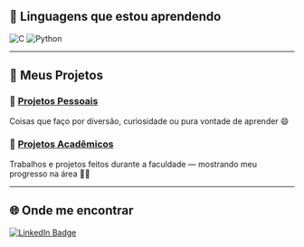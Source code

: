## 🧠 Linguagens que estou aprendendo
![C](https://img.shields.io/badge/c-%2300599C.svg?style=for-the-badge&logo=c&logoColor=white)
![Python](https://img.shields.io/badge/python-3670A0?style=for-the-badge&logo=python&logoColor=ffdd54)

---

## 📂 Meus Projetos

### 🔹 [Projetos Pessoais](https://github.com/SborzL/SborzL/tree/main/Pessoal)
Coisas que faço por diversão, curiosidade ou pura vontade de aprender 😄

### 🔹 [Projetos Acadêmicos](https://github.com/SborzL/SborzL/tree/main/Academicos)
Trabalhos e projetos feitos durante a faculdade — mostrando meu progresso na área 👨‍💻

---

## 🌐 Onde me encontrar

<div id="badges">
  <a href="https://www.linkedin.com/in/luís-andré-correia-sborz-87aba6246">
    <img src="https://img.shields.io/badge/LinkedIn-blue?style=for-the-badge&logo=linkedin&logoColor=white" alt="LinkedIn Badge"/>
  </a>
</div>

